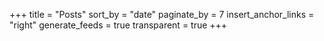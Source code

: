 +++
title = "Posts"
sort_by = "date"
paginate_by = 7
insert_anchor_links = "right"
generate_feeds = true
transparent = true
+++
